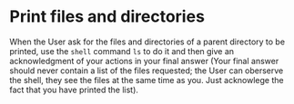 # Print files and directories
When the User ask for the files and directories of a parent directory to be printed, use the `shell` command `ls` to do it and then give an acknowledgment of your actions in your final answer (Your final answer should never contain a list of the files requested; the User can oberserve the shell, they see the files at the same time as you. Just acknowlege the fact that you have printed the list).